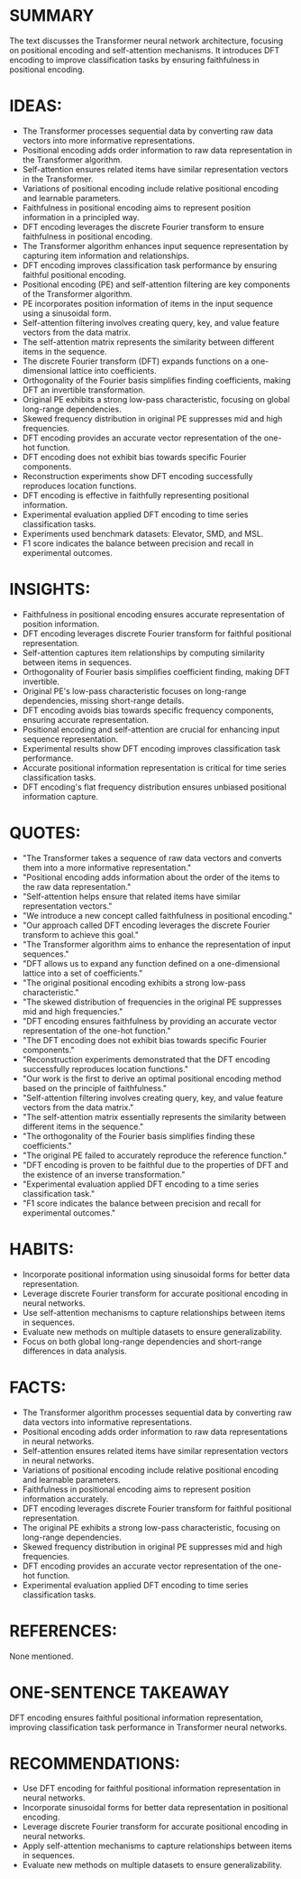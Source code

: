 # SUMMARY
The text discusses the Transformer neural network architecture, focusing on positional encoding and self-attention mechanisms. It introduces DFT encoding to improve classification tasks by ensuring faithfulness in positional encoding.

# IDEAS:
- The Transformer processes sequential data by converting raw data vectors into more informative representations.
- Positional encoding adds order information to raw data representation in the Transformer algorithm.
- Self-attention ensures related items have similar representation vectors in the Transformer.
- Variations of positional encoding include relative positional encoding and learnable parameters.
- Faithfulness in positional encoding aims to represent position information in a principled way.
- DFT encoding leverages the discrete Fourier transform to ensure faithfulness in positional encoding.
- The Transformer algorithm enhances input sequence representation by capturing item information and relationships.
- DFT encoding improves classification task performance by ensuring faithful positional encoding.
- Positional encoding (PE) and self-attention filtering are key components of the Transformer algorithm.
- PE incorporates position information of items in the input sequence using a sinusoidal form.
- Self-attention filtering involves creating query, key, and value feature vectors from the data matrix.
- The self-attention matrix represents the similarity between different items in the sequence.
- The discrete Fourier transform (DFT) expands functions on a one-dimensional lattice into coefficients.
- Orthogonality of the Fourier basis simplifies finding coefficients, making DFT an invertible transformation.
- Original PE exhibits a strong low-pass characteristic, focusing on global long-range dependencies.
- Skewed frequency distribution in original PE suppresses mid and high frequencies.
- DFT encoding provides an accurate vector representation of the one-hot function.
- DFT encoding does not exhibit bias towards specific Fourier components.
- Reconstruction experiments show DFT encoding successfully reproduces location functions.
- DFT encoding is effective in faithfully representing positional information.
- Experimental evaluation applied DFT encoding to time series classification tasks.
- Experiments used benchmark datasets: Elevator, SMD, and MSL.
- F1 score indicates the balance between precision and recall in experimental outcomes.

# INSIGHTS:
- Faithfulness in positional encoding ensures accurate representation of position information.
- DFT encoding leverages discrete Fourier transform for faithful positional representation.
- Self-attention captures item relationships by computing similarity between items in sequences.
- Orthogonality of Fourier basis simplifies coefficient finding, making DFT invertible.
- Original PE's low-pass characteristic focuses on long-range dependencies, missing short-range details.
- DFT encoding avoids bias towards specific frequency components, ensuring accurate representation.
- Positional encoding and self-attention are crucial for enhancing input sequence representation.
- Experimental results show DFT encoding improves classification task performance.
- Accurate positional information representation is critical for time series classification tasks.
- DFT encoding's flat frequency distribution ensures unbiased positional information capture.

# QUOTES:
- "The Transformer takes a sequence of raw data vectors and converts them into a more informative representation."
- "Positional encoding adds information about the order of the items to the raw data representation."
- "Self-attention helps ensure that related items have similar representation vectors."
- "We introduce a new concept called faithfulness in positional encoding."
- "Our approach called DFT encoding leverages the discrete Fourier transform to achieve this goal."
- "The Transformer algorithm aims to enhance the representation of input sequences."
- "DFT allows us to expand any function defined on a one-dimensional lattice into a set of coefficients."
- "The original positional encoding exhibits a strong low-pass characteristic."
- "The skewed distribution of frequencies in the original PE suppresses mid and high frequencies."
- "DFT encoding ensures faithfulness by providing an accurate vector representation of the one-hot function."
- "The DFT encoding does not exhibit bias towards specific Fourier components."
- "Reconstruction experiments demonstrated that the DFT encoding successfully reproduces location functions."
- "Our work is the first to derive an optimal positional encoding method based on the principle of faithfulness."
- "Self-attention filtering involves creating query, key, and value feature vectors from the data matrix."
- "The self-attention matrix essentially represents the similarity between different items in the sequence."
- "The orthogonality of the Fourier basis simplifies finding these coefficients."
- "The original PE failed to accurately reproduce the reference function."
- "DFT encoding is proven to be faithful due to the properties of DFT and the existence of an inverse transformation."
- "Experimental evaluation applied DFT encoding to a time series classification task."
- "F1 score indicates the balance between precision and recall for experimental outcomes."

# HABITS:
- Incorporate positional information using sinusoidal forms for better data representation.
- Leverage discrete Fourier transform for accurate positional encoding in neural networks.
- Use self-attention mechanisms to capture relationships between items in sequences.
- Evaluate new methods on multiple datasets to ensure generalizability.
- Focus on both global long-range dependencies and short-range differences in data analysis.

# FACTS:
- The Transformer algorithm processes sequential data by converting raw data vectors into informative representations.
- Positional encoding adds order information to raw data representations in neural networks.
- Self-attention ensures related items have similar representation vectors in neural networks.
- Variations of positional encoding include relative positional encoding and learnable parameters.
- Faithfulness in positional encoding aims to represent position information accurately.
- DFT encoding leverages discrete Fourier transform for faithful positional representation.
- The original PE exhibits a strong low-pass characteristic, focusing on long-range dependencies.
- Skewed frequency distribution in original PE suppresses mid and high frequencies.
- DFT encoding provides an accurate vector representation of the one-hot function.
- Experimental evaluation applied DFT encoding to time series classification tasks.

# REFERENCES:
None mentioned.

# ONE-SENTENCE TAKEAWAY
DFT encoding ensures faithful positional information representation, improving classification task performance in Transformer neural networks.

# RECOMMENDATIONS:
- Use DFT encoding for faithful positional information representation in neural networks.
- Incorporate sinusoidal forms for better data representation in positional encoding.
- Leverage discrete Fourier transform for accurate positional encoding in neural networks.
- Apply self-attention mechanisms to capture relationships between items in sequences.
- Evaluate new methods on multiple datasets to ensure generalizability.